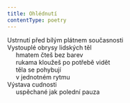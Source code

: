 ```yaml
---
title: Ohlédnutí
contentType: poetry
---
```


<section>

Ustrnutí před bílým plátnem současnosti  
Vystouplé obrysy lidských těl  
     hmatem čteš bez barev  
     rukama kloužeš po potřebě vidět  
     těla se pohybují  
     v jednotném rytmu  
Výstava cudnosti  
     uspěchané jak polední pauza

</section>
